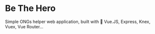 # Be The Hero

Simple ONGs helper web application, built with 💚 Vue.JS, Express, Knex, Vuex, Vue Router...